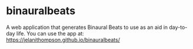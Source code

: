 # binauralbeats
A web application that generates Binaural Beats to use as an aid  in day-to-day life. You can use the app at: https://jelanithompson.github.io/binauralbeats/
